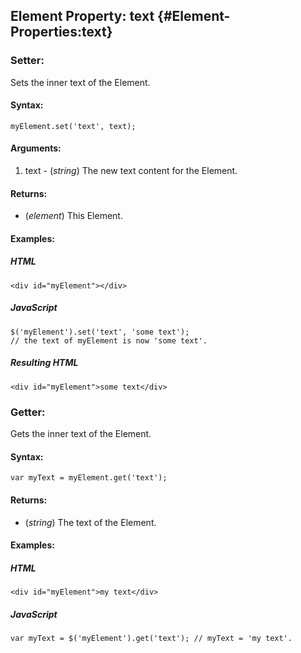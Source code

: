 Element Property: text {#Element-Properties:text}
-------------------------------------------------

### Setter:

Sets the inner text of the Element.

#### Syntax:

	myElement.set('text', text);

#### Arguments:

1. text - (*string*) The new text content for the Element.

#### Returns:

* (*element*) This Element.

#### Examples:

##### HTML

	<div id="myElement"></div>

##### JavaScript

	$('myElement').set('text', 'some text');
	// the text of myElement is now 'some text'.

##### Resulting HTML

	<div id="myElement">some text</div>

### Getter:

Gets the inner text of the Element.

#### Syntax:

	var myText = myElement.get('text');

#### Returns:

* (*string*) The text of the Element.

#### Examples:

##### HTML

	<div id="myElement">my text</div>

##### JavaScript

	var myText = $('myElement').get('text'); // myText = 'my text'.
